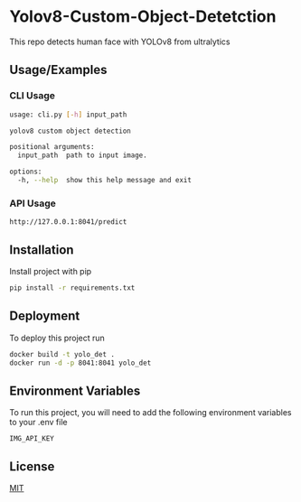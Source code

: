
# Yolov8-Custom-Object-Detetction

This repo detects human face  with YOLOv8 from ultralytics

## Usage/Examples

### CLI Usage
```bash
usage: cli.py [-h] input_path

yolov8 custom object detection

positional arguments:
  input_path  path to input image.

options:
  -h, --help  show this help message and exit
```
### API Usage

```
http://127.0.0.1:8041/predict
```
## Installation

Install project with pip

```bash
pip install -r requirements.txt
```

## Deployment
To deploy this project run
```bash
docker build -t yolo_det .
docker run -d -p 8041:8041 yolo_det
```

    
## Environment Variables

To run this project, you will need to add the following environment variables to your .env file

`IMG_API_KEY`


## License

[MIT](https://choosealicense.com/licenses/mit/)

